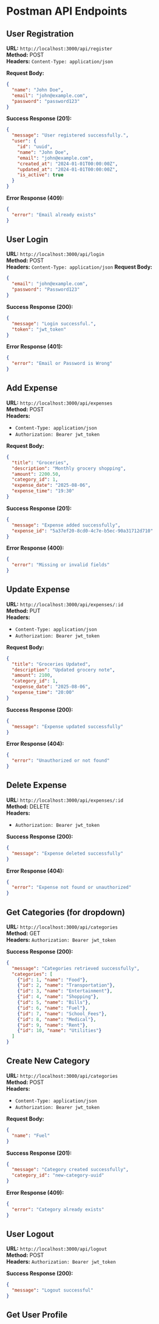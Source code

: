 # Postman API Endpoints

## User Registration

**URL:** `http://localhost:3000/api/register`  
**Method:** POST  
**Headers:** `Content-Type: application/json`

**Request Body:**
```json
{
  "name": "John Doe",
  "email": "john@example.com",
  "password": "password123"
}
```

**Success Response (201):**
```json
{
  "message": "User registered successfully.",
  "user": {
    "id": "uuid",
    "name": "John Doe",
    "email": "john@example.com",
    "created_at": "2024-01-01T00:00:00Z",
    "updated_at": "2024-01-01T00:00:00Z",
    "is_active": true
  }
}
```

**Error Response (409):**
```json
{
  "error": "Email already exists"
}
```

## User Login

**URL:** `http://localhost:3000/api/login`  
**Method:** POST  
**Headers:** `Content-Type: application/json`
**Request Body:**
```json
{
  "email": "john@example.com",
  "password": "Password123"
}
```

**Success Response (200):**
```json
{
  "message": "Login successful.",
  "token": "jwt_token"
}
```

**Error Response (401):**
```json
{
  "error": "Email or Password is Wrong"
}
```

## Add Expense

**URL:** `http://localhost:3000/api/expenses`  
**Method:** POST  
**Headers:** 
- `Content-Type: application/json`
- `Authorization: Bearer jwt_token`

**Request Body:**
```json
{
  "title": "Groceries",
  "description": "Monthly grocery shopping",
  "amount": 2200.50,
  "category_id": 1,
  "expense_date": "2025-08-06",
  "expense_time": "19:30"
}
```

**Success Response (201):**
```json
{
  "message": "Expense added successfully",
  "expense_id": "5a37ef20-8cd0-4c7e-b5ec-90a31712d710"
}
```

**Error Response (400):**
```json
{
  "error": "Missing or invalid fields"
}
```

## Update Expense

**URL:** `http://localhost:3000/api/expenses/:id`  
**Method:** PUT  
**Headers:** 
- `Content-Type: application/json`
- `Authorization: Bearer jwt_token`

**Request Body:**
```json
{
  "title": "Groceries Updated",
  "description": "Updated grocery note",
  "amount": 2100,
  "category_id": 1,
  "expense_date": "2025-08-06",
  "expense_time": "20:00"
}
```

**Success Response (200):**
```json
{
  "message": "Expense updated successfully"
}
```

**Error Response (404):**
```json
{
  "error": "Unauthorized or not found"
}
```

## Delete Expense

**URL:** `http://localhost:3000/api/expenses/:id`  
**Method:** DELETE  
**Headers:** 
- `Authorization: Bearer jwt_token`

**Success Response (200):**
```json
{
  "message": "Expense deleted successfully"
}
```

**Error Response (404):**
```json
{
  "error": "Expense not found or unauthorized"
}
```

## Get Categories (for dropdown)

**URL:** `http://localhost:3000/api/categories`  
**Method:** GET  
**Headers:** `Authorization: Bearer jwt_token`

**Success Response (200):**
```json
{
  "message": "Categories retrieved successfully",
  "categories": [
    {"id": 1, "name": "Food"},
    {"id": 2, "name": "Transportation"},
    {"id": 3, "name": "Entertainment"},
    {"id": 4, "name": "Shopping"},
    {"id": 5, "name": "Bills"},
    {"id": 6, "name": "Fuel"},
    {"id": 7, "name": "School_Fees"},
    {"id": 8, "name": "Medical"},
    {"id": 9, "name": "Rent"},
    {"id": 10, "name": "Utilities"}
  ]
}
```

## Create New Category

**URL:** `http://localhost:3000/api/categories`  
**Method:** POST  
**Headers:** 
- `Content-Type: application/json`
- `Authorization: Bearer jwt_token`

**Request Body:**
```json
{
  "name": "Fuel"
}
```

**Success Response (201):**
```json
{
  "message": "Category created successfully",
  "category_id": "new-category-uuid"
}
```

**Error Response (409):**
```json
{
  "error": "Category already exists"
}
```

## User Logout

**URL:** `http://localhost:3000/api/logout`  
**Method:** POST  
**Headers:** `Authorization: Bearer jwt_token`

**Success Response (200):**
```json
{
  "message": "Logout successful"
}
```






## Get User Profile
